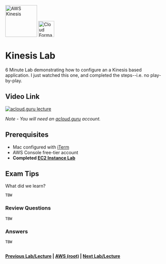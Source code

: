 
<img src="https://i.imgur.com/uwXHG63.png" height="100" title="AWS Kinesis" />&nbsp;<img src="https://i.imgur.com/D9ZTVRB.png" height="50" title="Cloud Formation" />


Kinesis Lab
======

6 Minute Lab demonstrating how to configure an a Kinesis based application.  I just watched this one, and completed
the steps--i.e. no play-by-play.
 
  
## Video Link

[![acloud.guru lecture](https://i.imgur.com/t4RuEgA.png)](https://acloud.guru/course/aws-certified-solutions-architect-associate/learn/application-services/4651f272-75cc-bc1c-7adf-99d251c321b5/watch)

*Note - You will need an [acloud.guru](acloud.guru) account.*


## Prerequisites

*   Mac configured with [iTerm](https://iterm2.com/)
*   AWS Console free-tier account
*   **Completed [EC2 Instance Lab](../ec2/ec2-instance-lab.md)**


## Exam Tips

What did we learn?

    TBW
    
         
### Review Questions

    TBW
         

### Answers

    TBW

## 

**[Previous Lab/Lecture](apps-kinesis-101.md) | [AWS (root)](../readme.adoc) | [Next Lab/Lecture](apps-kinesis-lab.md)**
